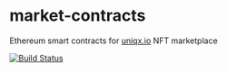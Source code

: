 # market-contracts
Ethereum smart contracts for [uniqx.io](https:/uniqx.io) NFT marketplace

[![Build Status](https://travis-ci.com/135b/market-contracts.svg?token=oCuZfGVgEyUAWgiozFms&branch=master)](https://travis-ci.com/135b/market-contracts)
